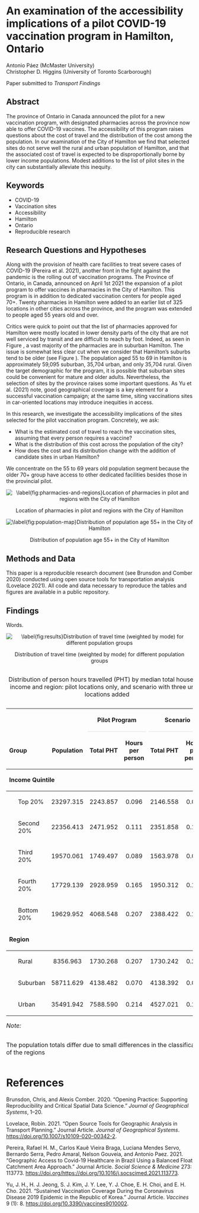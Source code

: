 
<!-- README.md is generated from README.Rmd. Please edit that file -->

# An examination of the accessibility implications of a pilot COVID-19 vaccination program in Hamilton, Ontario

<!-- badges: start -->

<!-- badges: end -->

Antonio Páez (McMaster University)  
Christopher D. Higgins (University of Toronto Scarborough)

Paper submitted to *Transport Findings*

## Abstract

The province of Ontario in Canada announced the pilot for a new
vaccination program, with designated pharmacies across the province now
able to offer COVID-19 vaccines. The accessibility of this program
raises questions about the cost of travel and the distribution of the
cost among the population. In our examination of the City of Hamilton we
find that selected sites do not serve well the rural and urban
population of Hamilton, and that the associated cost of travel is
expected to be disproportionally borne by lower income populations.
Modest additions to the list of pilot sites in the city can
substantially alleviate this inequity.

## Keywords

  - COVID-19  
  - Vaccination sites
  - Accessibility  
  - Hamilton  
  - Ontario
  - Reproducible research

## Research Questions and Hypotheses

Along with the provision of health care facilities to treat severe cases
of COVID-19 (Pereira et al. 2021), another front in the fight against
the pandemic is the rolling out of vaccination programs. The Province of
Ontario, in Canada, announced on April 1st 2021 the expansion of a pilot
program to offer vaccines in pharmacies in the City of Hamilton. This
program is in addition to dedicated vaccination centers for people aged
70+. Twenty pharmacies in Hamilton were added to an earlier list of 325
locations in other cities across the province, and the program was
extended to people aged 55 years old and over.

Critics were quick to point out that the list of pharmacies approved for
Hamilton were mostly located in lower density parts of the city that are
not well serviced by transit and are difficult to reach by foot. Indeed,
as seen in Figure , a vast majority of the pharmacies are in suburban
Hamilton. The issue is somewhat less clear cut when we consider that
Hamilton’s suburbs tend to be older (see Figure ). The population aged
55 to 69 in Hamilton is approximately 59,095 suburban, 35,704 urban, and
only 35,704 rural. Given the target demographic for the program, it is
possible that suburban sites could be convenient for mature and older
adults. Nevertheless, the selection of sites by the province raises some
important questions. As Yu et al. (2021) note, good geographical
coverage is a key element for a successful vaccination campaign; at the
same time, siting vaccinations sites in car-oriented locations may
introduce inequities in access.

In this research, we investigate the accessibility implications of the
sites selected for the pilot vaccination program. Concretely, we ask:

  - What is the estimated cost of travel to reach the vaccination sites,
    assuming that every person requires a vaccine?
  - What is the distribution of this cost across the population of the
    city?
  - How does the cost and its distribution change with the addition of
    candidate sites in urban Hamilton?

We concentrate on the 55 to 69 years old population segment because the
older 70+ group have access to other dedicated facilities besides those
in the provincial pilot.

<div class="figure" style="text-align: center">

<img src="README_files/figure-gfm/pharmacies-map-1.png" alt="\label{fig:pharmacies-and-regions}Location of pharmacies in pilot and regions with the City of Hamilton"  />

<p class="caption">

Location of pharmacies in pilot and regions with the City of Hamilton

</p>

</div>

<div class="figure" style="text-align: center">

<img src="README_files/figure-gfm/population-map-1.png" alt="\label{fig:population-map}Distribution of population age 55+ in the City of Hamilton"  />

<p class="caption">

Distribution of population age 55+ in the City of Hamilton

</p>

</div>

## Methods and Data

This paper is a reproducible research document (see Brunsdon and Comber
2020) conducted using open source tools for transportation analysis
(Lovelace 2021). All code and data necessary to reproduce the tables and
figures are available in a public repository.

## Findings

Words.

<div class="figure" style="text-align: center">

<img src="README_files/figure-gfm/figure-results-1.png" alt="\label{fig:results}Distribution of travel time (weighted by mode) for different population groups"  />

<p class="caption">

Distribution of travel time (weighted by mode) for different population
groups

</p>

</div>

<table class="table" style="margin-left: auto; margin-right: auto;border-bottom: 0;">

<caption>

Distribution of person hours travelled (PHT) by median total household
income and region: pilot locations only, and scenario with three urban
locations added

</caption>

<thead>

<tr>

<th style="empty-cells: hide;border-bottom:hidden;" colspan="2">

</th>

<th style="border-bottom:hidden;padding-bottom:0; padding-left:3px;padding-right:3px;text-align: center; " colspan="2">

<div style="border-bottom: 1px solid #ddd; padding-bottom: 5px; ">

Pilot Program

</div>

</th>

<th style="border-bottom:hidden;padding-bottom:0; padding-left:3px;padding-right:3px;text-align: center; " colspan="2">

<div style="border-bottom: 1px solid #ddd; padding-bottom: 5px; ">

Scenario

</div>

</th>

</tr>

<tr>

<th style="text-align:left;">

Group

</th>

<th style="text-align:center;">

Population

</th>

<th style="text-align:center;">

Total PHT

</th>

<th style="text-align:center;">

Hours per person

</th>

<th style="text-align:center;">

Total PHT

</th>

<th style="text-align:center;">

Hours per person

</th>

</tr>

</thead>

<tbody>

<tr grouplength="5">

<td colspan="6" style="border-bottom: 1px solid;">

<strong>Income Quintile</strong>

</td>

</tr>

<tr>

<td style="text-align:left; padding-left:  2em;" indentlevel="1">

Top 20%

</td>

<td style="text-align:center;">

23297.315

</td>

<td style="text-align:center;">

2243.857

</td>

<td style="text-align:center;">

0.096

</td>

<td style="text-align:center;">

2146.558

</td>

<td style="text-align:center;">

0.092

</td>

</tr>

<tr>

<td style="text-align:left; padding-left:  2em;" indentlevel="1">

Second 20%

</td>

<td style="text-align:center;">

22356.413

</td>

<td style="text-align:center;">

2471.952

</td>

<td style="text-align:center;">

0.111

</td>

<td style="text-align:center;">

2351.858

</td>

<td style="text-align:center;">

0.105

</td>

</tr>

<tr>

<td style="text-align:left; padding-left:  2em;" indentlevel="1">

Third 20%

</td>

<td style="text-align:center;">

19570.061

</td>

<td style="text-align:center;">

1749.497

</td>

<td style="text-align:center;">

0.089

</td>

<td style="text-align:center;">

1563.978

</td>

<td style="text-align:center;">

0.080

</td>

</tr>

<tr>

<td style="text-align:left; padding-left:  2em;" indentlevel="1">

Fourth 20%

</td>

<td style="text-align:center;">

17729.139

</td>

<td style="text-align:center;">

2928.959

</td>

<td style="text-align:center;">

0.165

</td>

<td style="text-align:center;">

1950.312

</td>

<td style="text-align:center;">

0.110

</td>

</tr>

<tr>

<td style="text-align:left; padding-left:  2em;" indentlevel="1">

Bottom 20%

</td>

<td style="text-align:center;">

19629.952

</td>

<td style="text-align:center;">

4068.548

</td>

<td style="text-align:center;">

0.207

</td>

<td style="text-align:center;">

2388.422

</td>

<td style="text-align:center;">

0.122

</td>

</tr>

<tr grouplength="3">

<td colspan="6" style="border-bottom: 1px solid;">

<strong>Region</strong>

</td>

</tr>

<tr>

<td style="text-align:left; padding-left:  2em;" indentlevel="1">

Rural

</td>

<td style="text-align:center;">

8356.963

</td>

<td style="text-align:center;">

1730.268

</td>

<td style="text-align:center;">

0.207

</td>

<td style="text-align:center;">

1730.242

</td>

<td style="text-align:center;">

0.207

</td>

</tr>

<tr>

<td style="text-align:left; padding-left:  2em;" indentlevel="1">

Suburban

</td>

<td style="text-align:center;">

58711.629

</td>

<td style="text-align:center;">

4138.482

</td>

<td style="text-align:center;">

0.070

</td>

<td style="text-align:center;">

4138.392

</td>

<td style="text-align:center;">

0.070

</td>

</tr>

<tr>

<td style="text-align:left; padding-left:  2em;" indentlevel="1">

Urban

</td>

<td style="text-align:center;">

35491.942

</td>

<td style="text-align:center;">

7588.590

</td>

<td style="text-align:center;">

0.214

</td>

<td style="text-align:center;">

4527.021

</td>

<td style="text-align:center;">

0.128

</td>

</tr>

</tbody>

<tfoot>

<tr>

<td style="padding: 0; " colspan="100%">

<span style="font-style: italic;">Note: </span>

</td>

</tr>

<tr>

<td style="padding: 0; " colspan="100%">

<sup></sup> The population totals differ due to small differences in the
classification of the regions

</td>

</tr>

</tfoot>

</table>

# References

<div id="refs" class="references">

<div id="ref-Brunsdon2020opening">

Brunsdon, Chris, and Alexis Comber. 2020. “Opening Practice: Supporting
Reproducibility and Critical Spatial Data Science.” *Journal of
Geographical Systems*, 1–20.

</div>

<div id="ref-Lovelace2021open">

Lovelace, Robin. 2021. “Open Source Tools for Geographic Analysis in
Transport Planning.” Journal Article. *Journal of Geographical Systems*.
<https://doi.org/10.1007/s10109-020-00342-2>.

</div>

<div id="ref-Pereira2021geographic">

Pereira, Rafael H. M., Carlos Kauê Vieira Braga, Luciana Mendes Servo,
Bernardo Serra, Pedro Amaral, Nelson Gouveia, and Antonio Paez. 2021.
“Geographic Access to Covid-19 Healthcare in Brazil Using a Balanced
Float Catchment Area Approach.” Journal Article. *Social Science &
Medicine* 273: 113773.
<https://doi.org/https://doi.org/10.1016/j.socscimed.2021.113773>.

</div>

<div id="ref-Yu2021sustained">

Yu, J. H., H. J. Jeong, S. J. Kim, J. Y. Lee, Y. J. Choe, E. H. Choi,
and E. H. Cho. 2021. “Sustained Vaccination Coverage During the
Coronavirus Disease 2019 Epidemic in the Republic of Korea.” Journal
Article. *Vaccines* 9 (1): 8. <https://doi.org/10.3390/vaccines9010002>.

</div>

</div>
